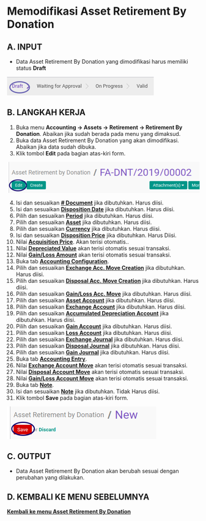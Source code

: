# Memodifikasi Asset Retirement By Donation

## A. INPUT

* Data Asset Retirement By Donation yang dimodifikasi harus memiliki status **Draft**

![](../../img/asset-retirement-donation/status-draft.png)

## B. LANGKAH KERJA

1. Buka menu **Accounting -> Assets -> Retirement -> Retirement By Donation**. Abaikan jika sudah berada pada menu yang dimaksud.
2. Buka data Asset Retirement By Donation yang akan dimodifikasi. Abaikan jika data sudah dibuka.
3. Klik tombol **Edit** pada bagian atas-kiri form.

![](../../img/asset-retirement-donation/tombol-edit.png)

4. Isi dan sesuaikan **[# Document](./penjelasan.md#field-document)** jika dibutuhkan. Harus diisi.
5. Isi dan sesuaikan **[Disposition Date](./penjelasan.md#field-date)** jika dibutuhkan. Harus diisi.
6. Pilih dan sesuaikan **[Period](./penjelasan.md#field-period)** jika dibutuhkan. Harus diisi.
7. Pilih dan sesuaikan **[Asset](./penjelasan.md#field-asset)** jika dibutuhkan. Harus diisi.
8. Pilih dan sesuaikan **[Currency](./penjelasan.md#field-currency)** jika dibutuhkan. Harus diisi.
9. Isi dan sesuaikan **[Disposition Price](./penjelasan.md#field-disposition-price)** jika dibutuhkan. Harus Diisi.
10. Nilai **[Acquisition Price](./penjelasan.md#field-acquisition-price)**. Akan terisi otomatis..
11. Nilai **[Depreciated Value](./penjelasan.md#field-depreciated-value)** akan terisi otomatis sesuai transaksi.
12. Nilai **[Gain/Loss Amount](./penjelasan.md#field-gain-loss-amount)** akan terisi otomatis sesuai transaksi.
13. Buka tab **[Accounting Configuration](./penjelasan.md#tab-accounting-configuration)**.
14. Pilih dan sesuaikan **[Exchange Acc. Move Creation](./penjelasan.md#field-exchange-acc-move-creation)** jika dibutuhkan. Harus diisi.
15. Pilih dan sesuaikan **[Disposal Acc. Move Creation](./penjelasan.md#field-disposal-acc-move-creation)** jika dibutuhkan. Harus diisi.
16. Pilih dan sesuaikan **[Gain/Loss Acc. Move](./penjelasan.md#field-gain-loss-acc-move-creation)** jika dibutuhkan. Harus diisi.
17. Pilih dan sesuaikan **[Asset Account](./penjelasan.md#field-asset-account)** jika dibutuhkan. Harus diisi.
18. Pilih dan sesuaikan **[Exchange Account](./penjelasan.md#field-exchange-account)** jika dibutuhkan. Harus diisi.
19. Pilih dan sesuaikan **[Accumulated Depreciation Account](./penjelasan.md#field-accumulated-depreciation-account)** jika dibutuhkan. Harus diisi.
20. Pilih dan sesuaikan **[Gain Account](./penjelasan.md#field-gain-account)** jika dibutuhkan. Harus diisi.
21. Pilih dan sesuaikan **[Loss Account](./penjelasan.md#field-loss-account)** jika dibutuhkan. Harus diisi.
22. Pilih dan sesuaikan **[Exchange Journal](./penjelasan.md#field-exchange-journal)** jika dibutuhkan. Harus diisi.
23. Pilih dan sesuaikan **[Disposal Journal](./penjelasan.md#field-disposal-journal)** jika dibutuhkan. Harus diisi.
24. Pilih dan sesuaikan **[Gain Journal](./penjelasan.md#field-gain-journal)** jika dibutuhkan. Harus diisi.
25. Buka tab **[Accounting Entry](./penjelasan.md#tab-tab-accounting-entry)**.
26. Nilai **[Exchange Account Move](./penjelasan.md#field-exchange-acc-move)** akan terisi otomatis sesuai transaksi.
27. Nilai **[Disposal Account Move](./penjelasan.md#field-disposal-acc-move)** akan terisi otomatis sesuai transaksi.
28. Nilai **[Gain/Loss Account Move](./penjelasan.md#field-gain-loss-acc-move)** akan terisi otomatis sesuai transaksi.
29. Buka tab **[Note](./penjelasan.md#tab-note)**.
30. Isi dan sesuaikan **[Note](./penjelasan.md#field-note)** jika dibutuhkan. Tidak Harus diisi.
31. Klik tombol **Save** pada bagian atas-kiri form.

![](../../img/asset-retirement-donation/tombol-simpan.png)

## C. OUTPUT

* Data Asset Retirement By Donation akan berubah sesuai dengan perubahan yang dilakukan.

## D. KEMBALI KE MENU SEBELUMNYA

[**Kembali ke menu Asset Retirement By Donation**](./../asset-retirement-donation.md)
